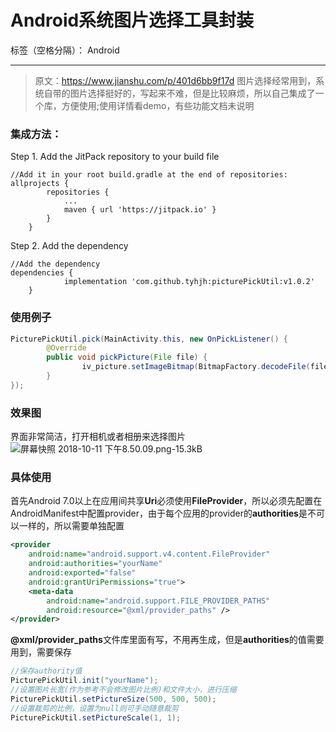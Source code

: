 ﻿# Android系统图片选择工具封装

标签（空格分隔）： Android

---
> 原文：https://www.jianshu.com/p/401d6bb9f17d
图片选择经常用到，系统自带的图片选择挺好的，写起来不难，但是比较麻烦，所以自己集成了一个库，方便使用;使用详情看demo，有些功能文档未说明

### 集成方法：
Step 1. Add the JitPack repository to your build file
```
//Add it in your root build.gradle at the end of repositories:
allprojects {
		repositories {
			...
			maven { url 'https://jitpack.io' }
		}
	}
```
Step 2. Add the dependency
```
//Add the dependency
dependencies {
	        implementation 'com.github.tyhjh:picturePickUtil:v1.0.2'
	}
```


### 使用例子
```java
PicturePickUtil.pick(MainActivity.this, new OnPickListener() {
        @Override
        public void pickPicture(File file) {
                iv_picture.setImageBitmap(BitmapFactory.decodeFile(file.getPath()));
        }
});
```
### 效果图
界面非常简洁，打开相机或者相册来选择图片
![屏幕快照 2018-10-11 下午8.50.09.png-15.3kB][1]



### 具体使用
首先Android 7.0以上在应用间共享**Uri**必须使用**FileProvider**，所以必须先配置在AndroidManifest中配置provider，由于每个应用的provider的**authorities**是不可以一样的，所以需要单独配置

```xml
<provider
    android:name="android.support.v4.content.FileProvider"
    android:authorities="yourName"
    android:exported="false"
    android:grantUriPermissions="true">
    <meta-data
        android:name="android.support.FILE_PROVIDER_PATHS"
        android:resource="@xml/provider_paths" />
</provider>
```
**@xml/provider_paths**文件库里面有写，不用再生成，但是**authorities**的值需要用到，需要保存

```java
//保存authority值
PicturePickUtil.init("yourName");
//设置图片长宽(作为参考不会修改图片比例)和文件大小，进行压缩
PicturePickUtil.setPictureSize(500, 500, 500);
//设置裁剪的比例，设置为null则可手动随意裁剪
PicturePickUtil.setPictureScale(1, 1);

```


  [1]: http://static.zybuluo.com/Tyhj/3a9tb8o8fjuyyjh1rms9vxlu/%E5%B1%8F%E5%B9%95%E5%BF%AB%E7%85%A7%202018-10-11%20%E4%B8%8B%E5%8D%888.50.09.png
